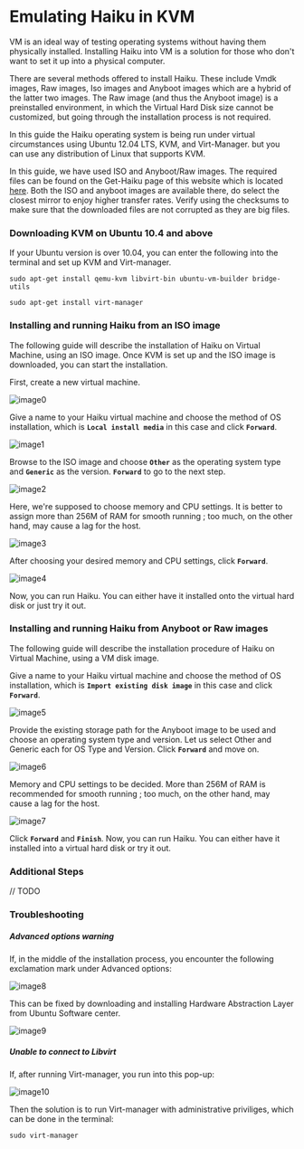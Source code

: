 # Emulating Haiku in KVM

VM is an ideal way of testing operating systems without having them physically installed. Installing Haiku into VM is a solution for those who don't want to set it up into a physical computer.

There are several methods offered to install Haiku. These include Vmdk images, Raw images, Iso images and Anyboot images which are a hybrid of the latter two images. The Raw image (and thus the Anyboot image) is a preinstalled environment, in which the Virtual Hard Disk size cannot be customized, but going through the installation process is not required.

In this guide the Haiku operating system is being run under virtual circumstances using Ubuntu 12.04 LTS, KVM, and Virt-Manager. but you can use any distribution of Linux that supports KVM.

In this guide, we have used ISO and Anyboot/Raw images. The required files can be found on the Get-Haiku page of this website which is located [here](../../get-haiku). Both the ISO and anyboot images are available there, do select the closest mirror to enjoy higher transfer rates. Verify using the checksums to make sure that the downloaded files are not corrupted as they are big files.

### Downloading KVM on Ubuntu 10.4 and above

If your Ubuntu version is over 10.04, you can enter the following into the terminal and set up KVM and Virt-manager.

```
sudo apt-get install qemu-kvm libvirt-bin ubuntu-vm-builder bridge-utils
```
```
sudo apt-get install virt-manager
```

### Installing and running Haiku from an ISO image

The following guide will describe the installation of Haiku on Virtual Machine, using an ISO image.
Once KVM is set up and the ISO image is downloaded, you can start the installation.

First, create a new virtual machine.

![image0](/static/images/kvm_0.png)

Give a name to your Haiku virtual machine and choose the method of OS installation, which is **`Local install media`** in this case and click **`Forward`**.

![image1](/static/images/kvm_1.png)

Browse to the ISO image and choose **`Other`** as the operating system type and **`Generic`** as the version. **`Forward`** to go to the next step.

![image2](/static/images/kvm_2.png)

Here, we're supposed to choose memory and CPU settings. It is better to assign more than 256M of RAM for smooth running ; too much, on the other hand, may cause a lag for the host.

![image3](/static/images/kvm_3.png)

After choosing your desired memory and CPU settings, click **`Forward`**.

![image4](/static/images/kvm_4.png)

Now, you can run Haiku. You can either have it installed onto the virtual hard disk or just try it out.

### Installing and running Haiku from Anyboot or Raw images

The following guide will describe the installation procedure of Haiku on Virtual Machine, using a VM disk image.

Give a name to your Haiku virtual machine and choose the method of OS installation, which is **`Import existing disk image`** in this case and click **`Forward`**.

![image5](/static/images/kvm_5.png)

Provide the existing storage path for the Anyboot image to be used and choose an operating system type and version. Let us select Other and Generic each for OS Type and Version. Click **`Forward`** and move on.

![image6](/static/images/kvm_6.png)

Memory and CPU settings to be decided. More than 256M of RAM is recommended for smooth running ; too much, on the other hand, may cause a lag for the host.

![image7](/static/images/kvm_7.png)

Click **`Forward`** and **`Finish`**.
Now, you can run Haiku. You can either have it installed into a virtual hard disk or try it out.

### Additional Steps

// TODO

### Troubleshooting

##### Advanced options warning

If, in the middle of the installation process, you encounter the following exclamation mark under Advanced options:

![image8](/static/images/kvm_8.png)

This can be fixed by downloading and installing Hardware Abstraction Layer from Ubuntu Software center.

![image9](/static/images/kvm_9.png)

##### Unable to connect to Libvirt

If, after running Virt-manager, you run into this pop-up:

![image10](/static/images/kvm_10.png)

Then the solution is to run Virt-manager with administrative priviliges, which can be done in the terminal:
```
sudo virt-manager
```
